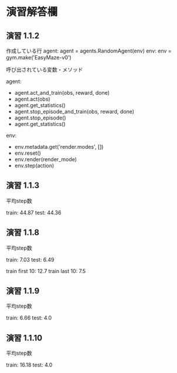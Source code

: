 # 演習解答欄

## 演習 1.1.2

作成している行
agent: agent = agents.RandomAgent(env)
env: env = gym.make('EasyMaze-v0')

呼び出されている変数・メソッド

agent:
* agent.act_and_train(obs, reward, done)
* agent.act(obs)
* agent.get_statistics()
* agent.stop_episode_and_train(obs, reward, done)
* agent.stop_episode()
* agent.get_statistics()

env:
* env.metadata.get('render.modes', [])
* env.reset()
* env.render(render_mode)
* env.step(action)

## 演習 1.1.3

平均step数

train: 44.87
test: 44.36

## 演習 1.1.8

平均step数

train: 7.03
test: 6.49

train first 10: 12.7
train last 10: 7.5

## 演習 1.1.9

平均step数

train: 6.66
test: 4.0

## 演習 1.1.10

平均step数

train: 16.18
test: 4.0
